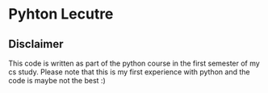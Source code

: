 # Pyhton Lecutre

## Disclaimer

This code is written as part of the python course in the first semester of my cs study. Please
note that this is my first experience with python and the code is maybe not the best :)

